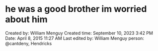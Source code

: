 # he was a good brother im worried about him

Created by: William Menguy
Created time: September 10, 2023 3:42 PM
Date: April 8, 2015 11:27 AM
Last edited by: William Menguy
person: @cantdeny, Hendricks